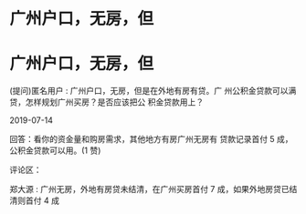 # 广州户口，无房，但

# 广州户口，无房，但

(提问)匿名用户 : 广州户口，无房，但是在外地有房有贷。广 州公积金贷款可以满贷，怎样规划广州买房？是否应该把公 积金贷款用上？

2019-07-14

回答：看你的资金量和购房需求，其他地方有房广州无房有 贷款记录首付 5 成，公积金贷款可以用。(1 赞)

评论区：

郑大源 : 广州无房，外地有房贷未结清，在广州买房首付 7 成，如果外地房贷已结清则首付 4 成